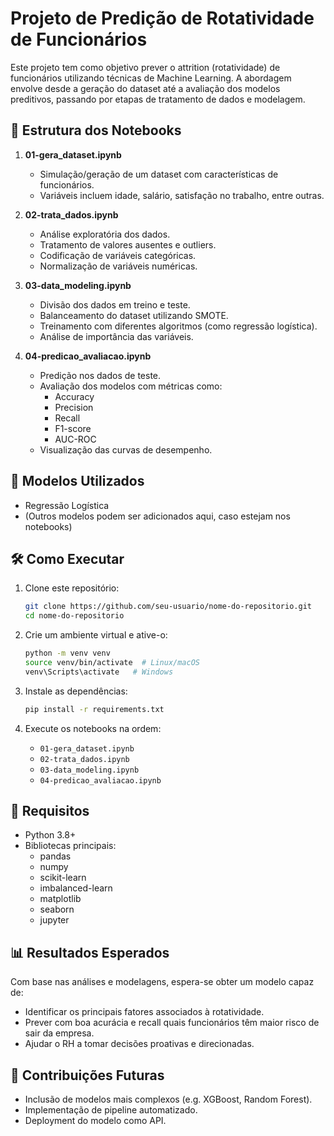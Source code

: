# Projeto de Predição de Rotatividade de Funcionários

Este projeto tem como objetivo prever o attrition (rotatividade) de funcionários utilizando técnicas de Machine Learning. A abordagem envolve desde a geração do dataset até a avaliação dos modelos preditivos, passando por etapas de tratamento de dados e modelagem.

## 📁 Estrutura dos Notebooks

1. **01-gera_dataset.ipynb**  
   - Simulação/geração de um dataset com características de funcionários.
   - Variáveis incluem idade, salário, satisfação no trabalho, entre outras.

2. **02-trata_dados.ipynb**  
   - Análise exploratória dos dados.
   - Tratamento de valores ausentes e outliers.
   - Codificação de variáveis categóricas.
   - Normalização de variáveis numéricas.

3. **03-data_modeling.ipynb**  
   - Divisão dos dados em treino e teste.
   - Balanceamento do dataset utilizando SMOTE.
   - Treinamento com diferentes algoritmos (como regressão logística).
   - Análise de importância das variáveis.

4. **04-predicao_avaliacao.ipynb**  
   - Predição nos dados de teste.
   - Avaliação dos modelos com métricas como:
     - Accuracy
     - Precision
     - Recall
     - F1-score
     - AUC-ROC
   - Visualização das curvas de desempenho.

## 🧠 Modelos Utilizados

- Regressão Logística
- (Outros modelos podem ser adicionados aqui, caso estejam nos notebooks)

## 🛠️ Como Executar

1. Clone este repositório:
   ```bash
   git clone https://github.com/seu-usuario/nome-do-repositorio.git
   cd nome-do-repositorio
   ```

2. Crie um ambiente virtual e ative-o:
   ```bash
   python -m venv venv
   source venv/bin/activate  # Linux/macOS
   venv\Scripts\activate   # Windows
   ```

3. Instale as dependências:
   ```bash
   pip install -r requirements.txt
   ```

4. Execute os notebooks na ordem:
   - `01-gera_dataset.ipynb`
   - `02-trata_dados.ipynb`
   - `03-data_modeling.ipynb`
   - `04-predicao_avaliacao.ipynb`

## 🧾 Requisitos

- Python 3.8+
- Bibliotecas principais:
  - pandas
  - numpy
  - scikit-learn
  - imbalanced-learn
  - matplotlib
  - seaborn
  - jupyter

## 📊 Resultados Esperados

Com base nas análises e modelagens, espera-se obter um modelo capaz de:
- Identificar os principais fatores associados à rotatividade.
- Prever com boa acurácia e recall quais funcionários têm maior risco de sair da empresa.
- Ajudar o RH a tomar decisões proativas e direcionadas.

## 📌 Contribuições Futuras

- Inclusão de modelos mais complexos (e.g. XGBoost, Random Forest).
- Implementação de pipeline automatizado.
- Deployment do modelo como API.